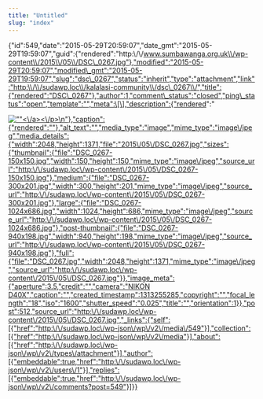 ```yaml
---
title: "Untitled"
slug: "index"
---
```


{"id":549,"date":"2015-05-29T20:59:07","date\_gmt":"2015-05-29T19:59:07","guid":{"rendered":"http:\\/\\/www.sumbawanga.org.uk\\/wp-content\\/2015\\/05\\/DSC\_0267.jpg"},"modified":"2015-05-29T20:59:07","modified\_gmt":"2015-05-29T19:59:07","slug":"dsc\_0267","status":"inherit","type":"attachment","link":"http:\\/\\/sudawp.loc\\/kalalasi-community\\/dsc\_0267\\/","title":{"rendered":"DSC\_0267"},"author":1,"comment\_status":"closed","ping\_status":"open","template":"","meta":\[\],"description":{"rendered":"

[![\"\"](\"http:\/\/sudawp.loc\/wp-content\/2015\/05\/DSC_0267-300x201.jpg\")<\\/a><\\/p>\\n"},"caption":{"rendered":""},"alt\_text":"","media\_type":"image","mime\_type":"image\\/jpeg","media\_details":{"width":2048,"height":1371,"file":"2015\\/05\\/DSC\_0267.jpg","sizes":{"thumbnail":{"file":"DSC\_0267-150x150.jpg","width":150,"height":150,"mime\_type":"image\\/jpeg","source\_url":"http:\\/\\/sudawp.loc\\/wp-content\\/2015\\/05\\/DSC\_0267-150x150.jpg"},"medium":{"file":"DSC\_0267-300x201.jpg","width":300,"height":201,"mime\_type":"image\\/jpeg","source\_url":"http:\\/\\/sudawp.loc\\/wp-content\\/2015\\/05\\/DSC\_0267-300x201.jpg"},"large":{"file":"DSC\_0267-1024x686.jpg","width":1024,"height":686,"mime\_type":"image\\/jpeg","source\_url":"http:\\/\\/sudawp.loc\\/wp-content\\/2015\\/05\\/DSC\_0267-1024x686.jpg"},"post-thumbnail":{"file":"DSC\_0267-940x198.jpg","width":940,"height":198,"mime\_type":"image\\/jpeg","source\_url":"http:\\/\\/sudawp.loc\\/wp-content\\/2015\\/05\\/DSC\_0267-940x198.jpg"},"full":{"file":"DSC\_0267.jpg","width":2048,"height":1371,"mime\_type":"image\\/jpeg","source\_url":"http:\\/\\/sudawp.loc\\/wp-content\\/2015\\/05\\/DSC\_0267.jpg"}},"image\_meta":{"aperture":3.5,"credit":"","camera":"NIKON D40X","caption":"","created\_timestamp":1313255285,"copyright":"","focal\_length":"18","iso":"1600","shutter\_speed":"0.025","title":"","orientation":1}},"post":512,"source\_url":"http:\\/\\/sudawp.loc\\/wp-content\\/2015\\/05\\/DSC\_0267.jpg","\_links":{"self":\[{"href":"http:\\/\\/sudawp.loc\\/wp-json\\/wp\\/v2\\/media\\/549"}\],"collection":\[{"href":"http:\\/\\/sudawp.loc\\/wp-json\\/wp\\/v2\\/media"}\],"about":\[{"href":"http:\\/\\/sudawp.loc\\/wp-json\\/wp\\/v2\\/types\\/attachment"}\],"author":\[{"embeddable":true,"href":"http:\\/\\/sudawp.loc\\/wp-json\\/wp\\/v2\\/users\\/1"}\],"replies":\[{"embeddable":true,"href":"http:\\/\\/sudawp.loc\\/wp-json\\/wp\\/v2\\/comments?post=549"}\]}}](http:\/\/sudawp.loc\/wp-content\/2015\/05\/DSC_0267.jpg)